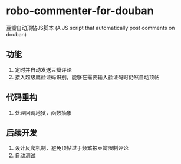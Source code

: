 # robo-commenter-for-douban
豆瓣自动顶帖JS脚本 (A JS script that automatically post comments on douban)

## 功能
1. 定时并自动发送豆瓣评论
2. 接入超级鹰验证码识别，能够在需要输入验证码时仍然自动顶帖

## 代码重构
1. 处理回调地狱，函数抽象

## 后续开发
1. 设计反爬机制，避免顶帖过于频繁被豆瓣限制评论
2. 自动测试
